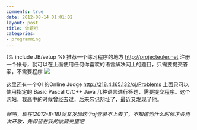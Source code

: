```yaml
---
comments: true
date: 2012-08-14 01:01:02
layout: post
title: 做题吧
categories:
- programming
---
```


{% include JB/setup %}
推荐一个练习程序的地方
http://projecteuler.net
注册一个帐号，就可以在上面使用任何你喜欢的语言解决网上的题目，只需要提交答案，不需要程序
![](http://projecteuler.net/profile/andyhuzhill.png)

这里还有一个OI 的Online Judge
http://218.4.165.132/oj/Problems
上面只可以使用指定的 Basic Pascal C/C++ Java 几种语言进行答题，需要提交程序。这个网站，我高中的时候曾经去过，后来忘记网址了，最近又发现了他。


###### 好吧，现在(2012-8-18)我又发现这个oj登录不上去了，不知道他什么时候才会再次开放，先保留在我的收藏夹里吧
